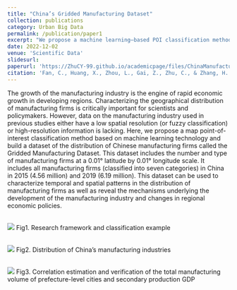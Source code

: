 ```yaml
---
title: "China’s Gridded Manufacturing Dataset"
collection: publications
category: Urban Big Data
permalink: /publication/paper1
excerpt: "We propose a machine learning–based POI classification method to build the Gridded Manufacturing Dataset, covering all Chinese manufacturing firms (seven categories) in 2015 (4.56M) and 2019 (6.19M) at a 0.01° grid scale. The dataset enables analysis of spatiotemporal patterns in manufacturing and the impacts of regional economic policies."
date: 2022-12-02
venue: 'Scientific Data'
slidesurl: 
paperurl: 'https://ZhuCY-99.github.io/academicpage/files/ChinaManufacturingGrid_SDATA.pdf'
citation: 'Fan, C., Huang, X., Zhou, L., Gai, Z., Zhu, C., & Zhang, H. (2022). China’s Gridded Manufacturing Dataset. Scientific Data, 9(1), 742.'
---
```



The growth of the manufacturing industry is the engine of rapid economic growth in developing regions. Characterizing the geographical distribution of manufacturing firms is critically important for scientists and policymakers. However, data on the manufacturing industry used in previous studies either have a low spatial resolution (or fuzzy classification) or high-resolution information is lacking. Here, we propose a map point-of-interest classification method based on machine learning technology and build a dataset of the distribution of Chinese manufacturing firms called the Gridded Manufacturing Dataset. This dataset includes the number and type of manufacturing firms at a 0.01° latitude by 0.01° longitude scale. It includes all manufacturing firms (classified into seven categories) in China in 2015 (4.56 million) and 2019 (6.19 million). This dataset can be used to characterize temporal and spatial patterns in the distribution of manufacturing firms as well as reveal the mechanisms underlying the development of the manufacturing industry and changes in regional economic policies.

<br/><img src='https://ZhuCY-99.github.io/academicpage///images/paper1Fig1.jpg'>
Fig1. Research framework and classification example

<br/><img src='https://ZhuCY-99.github.io/academicpage///images/paper1Fig2.jpg'>
Fig2. Distribution of China’s manufacturing industries

<br/><img src='https://ZhuCY-99.github.io/academicpage///images/paper1Fig3.jpg'>
Fig3. Correlation estimation and verification of the total manufacturing volume of prefecture-level cities and secondary production GDP

